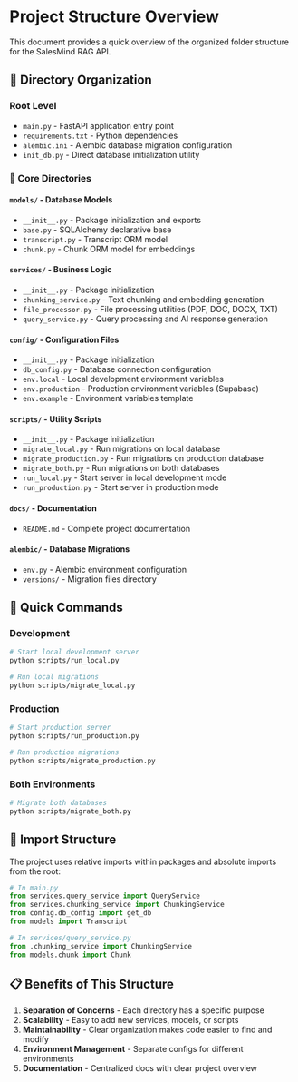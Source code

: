 # Project Structure Overview

This document provides a quick overview of the organized folder structure for the SalesMind RAG API.

## 📁 Directory Organization

### Root Level
- `main.py` - FastAPI application entry point
- `requirements.txt` - Python dependencies
- `alembic.ini` - Alembic database migration configuration
- `init_db.py` - Direct database initialization utility

### 📂 Core Directories

#### `models/` - Database Models
- `__init__.py` - Package initialization and exports
- `base.py` - SQLAlchemy declarative base
- `transcript.py` - Transcript ORM model
- `chunk.py` - Chunk ORM model for embeddings

#### `services/` - Business Logic
- `__init__.py` - Package initialization
- `chunking_service.py` - Text chunking and embedding generation
- `file_processor.py` - File processing utilities (PDF, DOC, DOCX, TXT)
- `query_service.py` - Query processing and AI response generation

#### `config/` - Configuration Files
- `__init__.py` - Package initialization
- `db_config.py` - Database connection configuration
- `env.local` - Local development environment variables
- `env.production` - Production environment variables (Supabase)
- `env.example` - Environment variables template

#### `scripts/` - Utility Scripts
- `__init__.py` - Package initialization
- `migrate_local.py` - Run migrations on local database
- `migrate_production.py` - Run migrations on production database
- `migrate_both.py` - Run migrations on both databases
- `run_local.py` - Start server in local development mode
- `run_production.py` - Start server in production mode

#### `docs/` - Documentation
- `README.md` - Complete project documentation

#### `alembic/` - Database Migrations
- `env.py` - Alembic environment configuration
- `versions/` - Migration files directory

## 🚀 Quick Commands

### Development
```bash
# Start local development server
python scripts/run_local.py

# Run local migrations
python scripts/migrate_local.py
```

### Production
```bash
# Start production server
python scripts/run_production.py

# Run production migrations
python scripts/migrate_production.py
```

### Both Environments
```bash
# Migrate both databases
python scripts/migrate_both.py
```

## 🔧 Import Structure

The project uses relative imports within packages and absolute imports from the root:

```python
# In main.py
from services.query_service import QueryService
from services.chunking_service import ChunkingService
from config.db_config import get_db
from models import Transcript

# In services/query_service.py
from .chunking_service import ChunkingService
from models.chunk import Chunk
```

## 📋 Benefits of This Structure

1. **Separation of Concerns** - Each directory has a specific purpose
2. **Scalability** - Easy to add new services, models, or scripts
3. **Maintainability** - Clear organization makes code easier to find and modify
4. **Environment Management** - Separate configs for different environments
5. **Documentation** - Centralized docs with clear project overview
